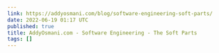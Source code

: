 ```yaml
---
link: https://addyosmani.com/blog/software-engineering-soft-parts/
date: 2022-06-19 01:17 UTC
published: true
title: AddyOsmani.com - Software Engineering - The Soft Parts
tags: []
---
```



